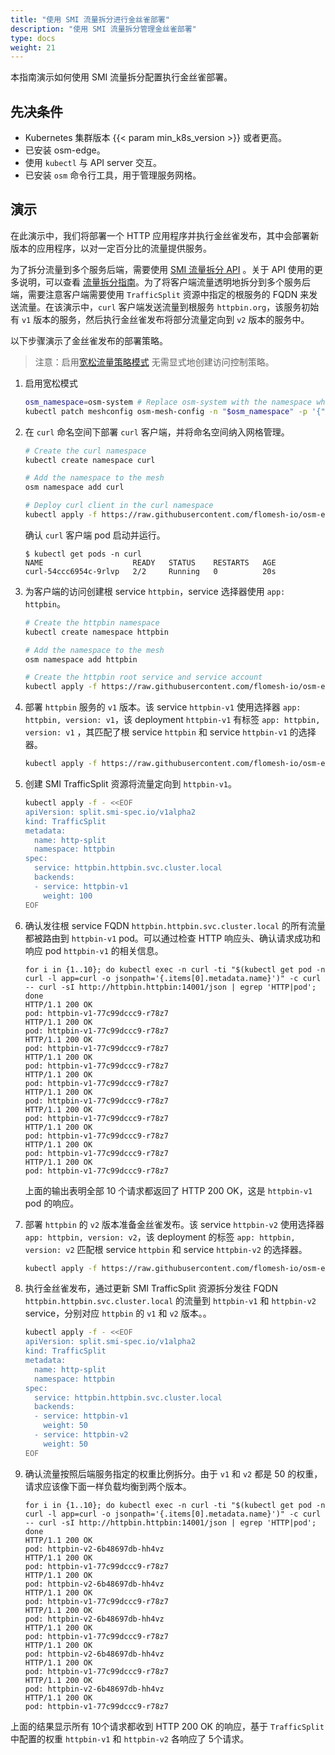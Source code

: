 ```yaml
---
title: "使用 SMI 流量拆分进行金丝雀部署"
description: "使用 SMI 流量拆分管理金丝雀部署"
type: docs
weight: 21
---
```


本指南演示如何使用 SMI 流量拆分配置执行金丝雀部署。

## 先决条件

- Kubernetes 集群版本 {{< param min_k8s_version >}} 或者更高。
- 已安装 osm-edge。
- 使用 `kubectl` 与 API server 交互。
- 已安装 `osm`  命令行工具，用于管理服务网格。


## 演示

在此演示中，我们将部署一个 HTTP 应用程序并执行金丝雀发布，其中会部署新版本的应用程序，以对一定百分比的流量提供服务。

为了拆分流量到多个服务后端，需要使用 [SMI 流量拆分 API](https://github.com/servicemeshinterface/smi-spec/blob/main/apis/traffic-split/v1alpha2/traffic-split.md) 。关于 API 使用的更多说明，可以查看 [流量拆分指南](docs/guides/traffic_management/traffic_split)。为了将客户端流量透明地拆分到多个服务后端，需要注意客户端需要使用 `TrafficSplit` 资源中指定的根服务的 FQDN 来发送流量。在该演示中，`curl` 客户端发送流量到根服务 `httpbin.org`，该服务初始有 `v1` 版本的服务，然后执行金丝雀发布将部分流量定向到 `v2` 版本的服务中。

以下步骤演示了金丝雀发布的部署策略。

> 注意：启用[宽松流量策略模式](docs/guides/traffic_management/permissive_mode) 无需显式地创建访问控制策略。

1. 启用宽松模式

    ```bash
    osm_namespace=osm-system # Replace osm-system with the namespace where osm-edge is installed
    kubectl patch meshconfig osm-mesh-config -n "$osm_namespace" -p '{"spec":{"traffic":{"enablePermissiveTrafficPolicyMode":true}}}'  --type=merge
    ```

2. 在 `curl` 命名空间下部署 `curl` 客户端，并将命名空间纳入网格管理。

    ```bash
    # Create the curl namespace
    kubectl create namespace curl

    # Add the namespace to the mesh
    osm namespace add curl

    # Deploy curl client in the curl namespace
    kubectl apply -f https://raw.githubusercontent.com/flomesh-io/osm-edge-docs/{{< param osm_branch >}}/manifests/samples/curl/curl.yaml -n curl
    ```

    确认 `curl` 客户端 pod 启动并运行。

    ```console
    $ kubectl get pods -n curl
    NAME                    READY   STATUS    RESTARTS   AGE
    curl-54ccc6954c-9rlvp   2/2     Running   0          20s
    ```

3. 为客户端的访问创建根 service `httpbin`，service 选择器使用 `app: httpbin`。

    ```bash
    # Create the httpbin namespace
    kubectl create namespace httpbin

    # Add the namespace to the mesh
    osm namespace add httpbin

    # Create the httpbin root service and service account
    kubectl apply -f https://raw.githubusercontent.com/flomesh-io/osm-edge-docs/{{< param osm_branch >}}/manifests/samples/canary/httpbin.yaml -n httpbin
    ```

4. 部署 `httpbin` 服务的 `v1` 版本。该 service `httpbin-v1` 使用选择器 `app: httpbin, version: v1`，该 deployment `httpbin-v1` 有标签 `app: httpbin, version: v1` ，其匹配了根 service `httpbin` 和 service `httpbin-v1` 的选择器。

    ```bash
    kubectl apply -f https://raw.githubusercontent.com/flomesh-io/osm-edge-docs/{{< param osm_branch >}}/manifests/samples/canary/httpbin-v1.yaml -n httpbin
    ```

5. 创建 SMI TrafficSplit 资源将流量定向到 `httpbin-v1`。

    ```bash
    kubectl apply -f - <<EOF
    apiVersion: split.smi-spec.io/v1alpha2
    kind: TrafficSplit
    metadata:
      name: http-split
      namespace: httpbin
    spec:
      service: httpbin.httpbin.svc.cluster.local
      backends:
      - service: httpbin-v1
        weight: 100
    EOF
    ```

7. 确认发往根 service FQDN `httpbin.httpbin.svc.cluster.local` 的所有流量都被路由到 `httpbin-v1` pod。可以通过检查 HTTP 响应头、确认请求成功和响应 pod `httpbin-v1` 的相关信息。

    ```console
    for i in {1..10}; do kubectl exec -n curl -ti "$(kubectl get pod -n curl -l app=curl -o jsonpath='{.items[0].metadata.name}')" -c curl -- curl -sI http://httpbin.httpbin:14001/json | egrep 'HTTP|pod'; done
    HTTP/1.1 200 OK
    pod: httpbin-v1-77c99dccc9-r78z7
    HTTP/1.1 200 OK
    pod: httpbin-v1-77c99dccc9-r78z7
    HTTP/1.1 200 OK
    pod: httpbin-v1-77c99dccc9-r78z7
    HTTP/1.1 200 OK
    pod: httpbin-v1-77c99dccc9-r78z7
    HTTP/1.1 200 OK
    pod: httpbin-v1-77c99dccc9-r78z7
    HTTP/1.1 200 OK
    pod: httpbin-v1-77c99dccc9-r78z7
    HTTP/1.1 200 OK
    pod: httpbin-v1-77c99dccc9-r78z7
    HTTP/1.1 200 OK
    pod: httpbin-v1-77c99dccc9-r78z7
    HTTP/1.1 200 OK
    pod: httpbin-v1-77c99dccc9-r78z7
    HTTP/1.1 200 OK
    pod: httpbin-v1-77c99dccc9-r78z7
    ```

    上面的输出表明全部 10 个请求都返回了 HTTP 200 OK，这是 `httpbin-v1` pod 的响应。

8. 部署 `httpbin` 的 `v2` 版本准备金丝雀发布。该 service `httpbin-v2` 使用选择器 `app: httpbin, version: v2`，该 deployment 的标签 `app: httpbin, version: v2` 匹配根 service `httpbin` 和 service `httpbin-v2` 的选择器。

    ```bash
    kubectl apply -f https://raw.githubusercontent.com/flomesh-io/osm-edge-docs/{{< param osm_branch >}}/manifests/samples/canary/httpbin-v2.yaml -n httpbin
    ```

9. 执行金丝雀发布，通过更新 SMI TrafficSplit 资源拆分发往 FQDN `httpbin.httpbin.svc.cluster.local` 的流量到 `httpbin-v1` 和 `httpbin-v2` service，分别对应 `httpbin` 的 `v1` 和 `v2` 版本。。

    ```bash
    kubectl apply -f - <<EOF
    apiVersion: split.smi-spec.io/v1alpha2
    kind: TrafficSplit
    metadata:
      name: http-split
      namespace: httpbin
    spec:
      service: httpbin.httpbin.svc.cluster.local
      backends:
      - service: httpbin-v1
        weight: 50
      - service: httpbin-v2
        weight: 50
    EOF
    ```

10. 确认流量按照后端服务指定的权重比例拆分。由于 `v1` 和 `v2` 都是 50 的权重，请求应该像下面一样负载均衡到两个版本。

    ```console
    for i in {1..10}; do kubectl exec -n curl -ti "$(kubectl get pod -n curl -l app=curl -o jsonpath='{.items[0].metadata.name}')" -c curl -- curl -sI http://httpbin.httpbin:14001/json | egrep 'HTTP|pod'; done
    HTTP/1.1 200 OK
    pod: httpbin-v2-6b48697db-hh4vz
    HTTP/1.1 200 OK
    pod: httpbin-v1-77c99dccc9-r78z7
    HTTP/1.1 200 OK
    pod: httpbin-v2-6b48697db-hh4vz
    HTTP/1.1 200 OK
    pod: httpbin-v1-77c99dccc9-r78z7
    HTTP/1.1 200 OK
    pod: httpbin-v2-6b48697db-hh4vz
    HTTP/1.1 200 OK
    pod: httpbin-v1-77c99dccc9-r78z7
    HTTP/1.1 200 OK
    pod: httpbin-v2-6b48697db-hh4vz
    HTTP/1.1 200 OK
    pod: httpbin-v1-77c99dccc9-r78z7
    HTTP/1.1 200 OK
    pod: httpbin-v2-6b48697db-hh4vz
    HTTP/1.1 200 OK
    pod: httpbin-v1-77c99dccc9-r78z7
    ```

   上面的结果显示所有 10个请求都收到 HTTP 200 OK 的响应，基于 `TrafficSplit` 中配置的权重 `httpbin-v1` 和 `httpbin-v2` 各响应了 5个请求。
